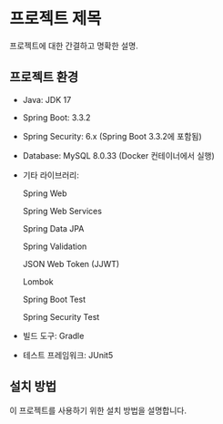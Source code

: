 # 프로젝트 제목

프로젝트에 대한 간결하고 명확한 설명.


## 프로젝트 환경
- Java: JDK 17

- Spring Boot: 3.3.2

- Spring Security: 6.x (Spring Boot 3.3.2에 포함됨)

- Database: MySQL 8.0.33 (Docker 컨테이너에서 실행)

- 기타 라이브러리:

    Spring Web

    Spring Web Services

    Spring Data JPA

    Spring Validation

    JSON Web Token (JJWT)

    Lombok

    Spring Boot Test

    Spring Security Test

- 빌드 도구: Gradle

- 테스트 프레임워크: JUnit5 


## 설치 방법

이 프로젝트를 사용하기 위한 설치 방법을 설명합니다.

